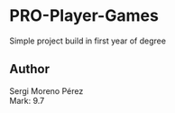 # PRO-Player-Games
Simple project build in first year of degree
## Author
Sergi Moreno Pérez \
Mark: 9.7
